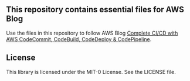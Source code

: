 ## This repository contains essential files for AWS Blog

Use the files in this repository to follow AWS Blog [Complete CI/CD with AWS CodeCommit, CodeBuild, CodeDeploy & CodePipeline](https://aws.amazon.com/blogs/devops/complete-ci-cd-with-aws-codecommit-aws-codebuild-aws-codedeploy-and-aws-codepipeline/).

## License

This library is licensed under the MIT-0 License. See the LICENSE file.
